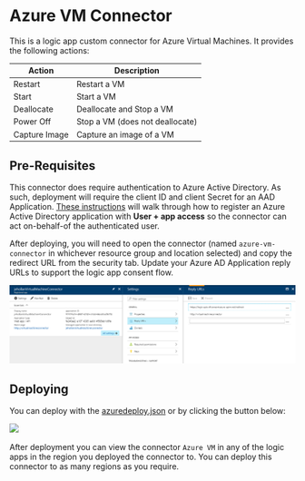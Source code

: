 # Azure VM Connector

This is a logic app custom connector for Azure Virtual Machines.  It provides the following actions:

|Action|Description|
|--|--|
|Restart|Restart a VM|
|Start|Start a VM|
|Deallocate|Deallocate and Stop a VM|
|Power Off|Stop a VM (does not deallocate)|
|Capture Image|Capture an image of a VM|

## Pre-Requisites

This connector does require authentication to Azure Active Directory.  As such, deployment will require the client ID and client Secret for an AAD Application.  [These instructions](https://docs.microsoft.com/azure/azure-resource-manager/resource-manager-api-authentication) will walk through how to register an Azure Active Directory application with **User + app access** so the connector can act on-behalf-of the authenticated user.

After deploying, you will need to open the connector (named `azure-vm-connector` in whichever resource group and location selected) and copy the redirect URL from the security tab.  Update your Azure AD Application reply URLs to support the logic app consent flow.

![AAD Reply UX Screenshot](images/aad-reply-ux.png)

## Deploying

You can deploy with the [azuredeploy.json](azuredeploy.json) or by clicking the button below:

<a href="https://portal.azure.com/#create/Microsoft.Template/uri/https%3A%2F%2Fraw.githubusercontent.com%2Fazure%2Flogicapps%2Fmaster%2Fconnectors%2FAzureVM%2Fazuredeploy.json" target="_blank">
    <img src="http://azuredeploy.net/deploybutton.png"/>
</a>

After deployment you can view the connector `Azure VM` in any of the logic apps in the region you deployed the connector to.  You can deploy this connector to as many regions as you require.
